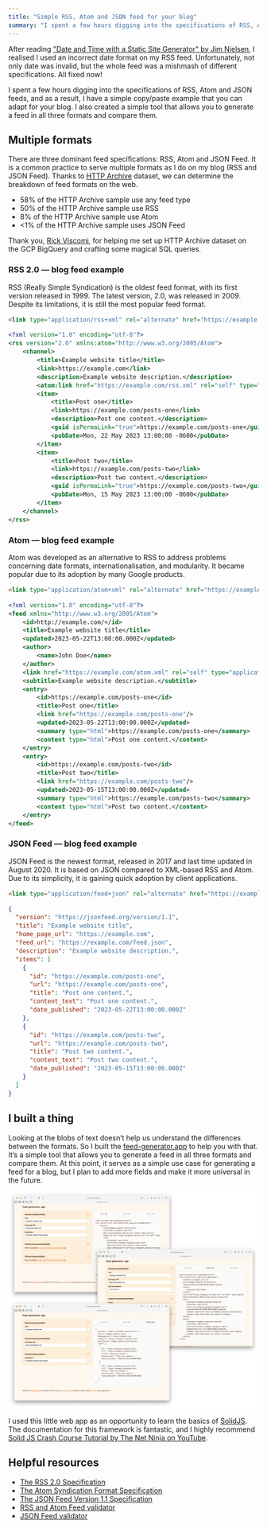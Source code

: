 ```yaml
---
title: "Simple RSS, Atom and JSON feed for your blog"
summary: "I spent a few hours digging into the specifications of RSS, Atom and JSON feeds, and as a result, I have a simple copy/paste example that you can adapt for your blog. I also created a simple tool that allows you to generate a feed in all three formats and compare them."
---
```


After reading ["Date and Time with a Static Site Generator" by Jim Nielsen](https://blog.jim-nielsen.com/2023/date-and-time-in-ssg/), I realised I used an incorrect date format on my RSS feed. Unfortunately, not only date was invalid, but the whole feed was a mishmash of different specifications. All fixed now!

I spent a few hours digging into the specifications of RSS, Atom and JSON feeds, and as a result, I have a simple copy/paste example that you can adapt for your blog. I also created a simple tool that allows you to generate a feed in all three formats and compare them.

## Multiple formats

There are three dominant feed specifications: RSS, Atom and JSON Feed. It is a common practice to serve multiple formats as I do on my blog (RSS and JSON Feed). Thanks to [HTTP Archive](https://httparchive.org) dataset, we can determine the breakdown of feed formats on the web.

- 58% of the HTTP Archive sample use any feed type
- 50% of the HTTP Archive sample use RSS
- 8% of the HTTP Archive sample use Atom
- <1% of the HTTP Archive sample uses JSON Feed

Thank you, [Rick Viscomi](https://rviscomi.dev), for helping me set up HTTP Archive dataset on the GCP BigQuery and crafting some magical SQL queries.

### RSS 2.0 — blog feed example

RSS (Really Simple Syndication) is the oldest feed format, with its first version released in 1999. The latest version, 2.0, was released in 2009. Despite its limitations, it is still the most popular feed format.

```html
<link type="application/rss+xml" rel="alternate" href="https://example.com/rss.xml" title="Example - RSS Feed" />
```

```xml
<?xml version="1.0" encoding="utf-8"?>
<rss version="2.0" xmlns:atom="http://www.w3.org/2005/Atom">
    <channel>
        <title>Example website title</title>
        <link>https://example.com</link>
        <description>Example website description.</description>
        <atom:link href="https://example.com/rss.xml" rel="self" type="application/rss+xml" />
        <item>
            <title>Post one</title>
            <link>https://example.com/posts-one</link>
            <description>Post one content.</description>
            <guid isPermaLink="true">https://example.com/posts-one</guid>
            <pubDate>Mon, 22 May 2023 13:00:00 -0600</pubDate>
        </item>
        <item>
            <title>Post two</title>
            <link>https://example.com/posts-two</link>
            <description>Post two content.</description>
            <guid isPermaLink="true">https://example.com/posts-two</guid>
            <pubDate>Mon, 15 May 2023 13:00:00 -0600</pubDate>
        </item>
    </channel>
</rss>
```

### Atom — blog feed example

Atom was developed as an alternative to RSS to address problems concerning date formats, internationalisation, and modularity. It became popular due to its adoption by many Google products.

```html
<link type="application/atom+xml" rel="alternate" href="https://example.com/atom.xml" title="Example - Atom Feed" />
```

```xml
<?xml version="1.0" encoding="utf-8"?>
<feed xmlns="http://www.w3.org/2005/Atom">
    <id>http://example.com/</id>
    <title>Example website title</title>
    <updated>2023-05-22T13:00:00.000Z</updated>
    <author>
        <name>John Doe</name>
    </author>
    <link href="https://example.com/atom.xml" rel="self" type="application/rss+xml" />
    <subtitle>Example website description.</subtitle>
    <entry>
        <id>https://example.com/posts-one</id>
        <title>Post one</title>
        <link href="https://example.com/posts-one"/>
        <updated>2023-05-22T13:00:00.000Z</updated>
        <summary type="html">https://example.com/posts-one</summary>
        <content type="html">Post one content.</content>
    </entry>
    <entry>
        <id>https://example.com/posts-two</id>
        <title>Post two</title>
        <link href="https://example.com/posts-two"/>
        <updated>2023-05-15T13:00:00.000Z</updated>
        <summary type="html">https://example.com/posts-two</summary>
        <content type="html">Post two content.</content>
    </entry>
</feed>
```

### JSON Feed — blog feed example

JSON Feed is the newest format, released in 2017 and last time updated in August 2020. It is based on JSON compared to XML-based RSS and Atom. Due to its simplicity, it is gaining quick adoption by client applications.

```html
<link type="application/feed+json" rel="alternate" href="https://example.com/feed.json" title="Example - JSON Feed" />
```

```json
{
  "version": "https://jsonfeed.org/version/1.1",
  "title": "Example website title",
  "home_page_url": "https://example.com",
  "feed_url": "https://example.com/feed.json",
  "description": "Example website description.",
  "items": [
    {
      "id": "https://example.com/posts-one",
      "url": "https://example.com/posts-one",
      "title": "Post one content.",
      "content_text": "Post one content.",
      "date_published": "2023-05-22T13:00:00.000Z"
    },
    {
      "id": "https://example.com/posts-two",
      "url": "https://example.com/posts-two",
      "title": "Post two content.",
      "content_text": "Post two content.",
      "date_published": "2023-05-15T13:00:00.000Z"
    }
  ]
}
```

## I built a thing

Looking at the blobs of text doesn’t help us understand the differences between the formats. So I built the [feed-generator.app](https://feed-generator.app) to help you with that. It’s a simple tool that allows you to generate a feed in all three formats and compare them. At this point, it serves as a simple use case for generating a feed for a blog, but I plan to add more fields and make it more universal in the future.

![Screenshot presenting my new little web app that helps to generate RSS, Atom and JSON feeds for a blog](2023-05-29-1.png)

I used this little web app as an opportunity to learn the basics of [SolidJS](https://www.solidjs.com). The documentation for this framework is fantastic, and I highly recommend [Solid JS Crash Course Tutorial by The Net Ninja on YouTube](https://www.youtube.com/playlist?list=PL4cUxeGkcC9gU_GvFygZFu0aBysPilkbB).

## Helpful resources

- [The RSS 2.0 Specification](https://www.rssboard.org/rss-specification)
- [The Atom Syndication Format Specification](https://validator.w3.org/feed/docs/atom.html)
- [The JSON Feed Version 1.1 Specification](https://www.jsonfeed.org/version/1.1/)
- [RSS and Atom Feed validator](https://validator.w3.org/feed/)
- [JSON Feed validator](https://validator.jsonfeed.org)

